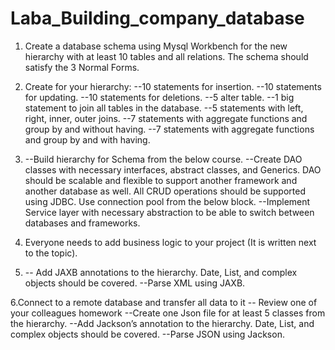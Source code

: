 # Laba_Building_company_database


1. Create a database schema using Mysql Workbench for the new hierarchy with at least 10 tables and all relations. The schema should satisfy the 3 Normal Forms. 

2. Create for your hierarchy:
--10 statements for insertion.
--10 statements for updating.
--10 statements for deletions.
--5 alter table.
--1 big statement to join all tables in the database.
--5 statements with left, right, inner, outer joins.
--7 statements with aggregate functions and group by and without having.
--7 statements with aggregate functions and group by and with having.

3. --Build hierarchy for Schema from the below course.
--Create DAO classes with necessary interfaces, abstract classes, and Generics.  DAO should be scalable and flexible to support another framework and another database as well. All CRUD operations should be supported using JDBC. Use connection pool from the below block.
--Implement Service layer with necessary abstraction to be able to switch between databases and frameworks.

4. Everyone needs to add business logic to your project (It is written next to the topic).
5. -- Add JAXB annotations to the hierarchy. Date, List, and complex objects should be covered.
   --Parse XML using JAXB.
   
6.Connect to a remote database and transfer all data to it
-- Review one of your colleagues homework
--Create one Json file for at least 5 classes from the hierarchy.
--Add Jackson’s annotation to the hierarchy. Date, List, and complex objects should be covered.
--Parse JSON using Jackson.
